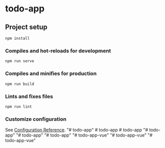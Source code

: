 # todo-app

## Project setup
```
npm install
```

### Compiles and hot-reloads for development
```
npm run serve
```

### Compiles and minifies for production
```
npm run build
```

### Lints and fixes files
```
npm run lint
```

### Customize configuration
See [Configuration Reference](https://cli.vuejs.org/config/).
"# todo-app" 
#   t o d o - a p p  
 # todo-app
"# todo-app" 
"# todo-app" 
"# todo-app" 
"# todo-app-vue" 
"# todo-app-vue" 
"# todo-app-vue" 
